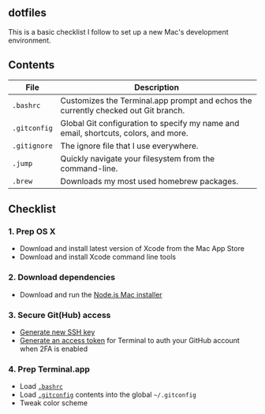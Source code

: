 ## dotfiles
This is a basic checklist I follow to set up a new Mac's development environment.

## Contents

| File | Description |
| --- | --- |
| `.bashrc` | Customizes the Terminal.app prompt and echos the currently checked out Git branch. |
| `.gitconfig` | Global Git configuration to specify my name and email, shortcuts, colors, and more. |
| `.gitignore` | The ignore file that I use everywhere. |
| `.jump` | Quickly navigate your filesystem from the command-line. |
| `.brew` | Downloads my most used homebrew packages. |

## Checklist

### 1. Prep OS X

- Download and install latest version of Xcode from the Mac App Store
- Download and install Xcode command line tools

### 2. Download dependencies

- Download and run the [Node.js Mac installer](http://nodejs.org/download/)

### 3. Secure Git(Hub) access

- [Generate new SSH key](https://help.github.com/articles/generating-ssh-keys/)
- [Generate an access token](https://help.github.com/articles/creating-an-access-token-for-command-line-use/) for Terminal to auth your GitHub account when 2FA is enabled

### 4. Prep Terminal.app

- Load [`.bashrc`](/master/.bashrc)
- Load [`.gitconfig`](/master/.gitconfig) contents into the global `~/.gitconfig`
- Tweak color scheme
